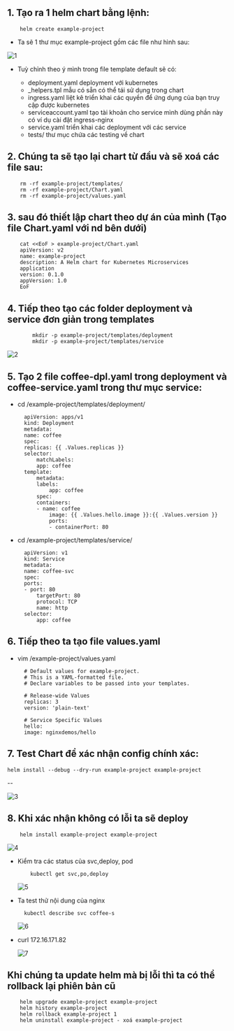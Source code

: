 ## 1. Tạo ra 1 helm chart bằng lệnh:

        helm create example-project

- Ta sẽ 1 thư mục example-project gồm các file như hình sau:

![1](/image/1.png)

- Tuỳ chỉnh theo ý mình trong file template default sẽ có:

  - deployment.yaml deployment với kubernetes
  - \_helpers.tpl mẫu có sẵn có thể tái sử dụng trong chart
  - ingress.yaml liệt kê triển khai các quyền để ứng dụng của bạn truy cập được kubernetes
  - serviceaccount.yaml tạo tài khoản cho service mình dùng phần này có ví dụ cài đặt ingress-nginx
  - service.yaml triển khai các deployment với các service
  - tests/ thư mục chứa các testing về chart

## 2. Chúng ta sẽ tạo lại chart từ đầu và sẽ xoá các file sau:

        rm -rf example-project/templates/
        rm -rf example-project/Chart.yaml
        rm -rf example-project/values.yaml

## 3. sau đó thiết lập chart theo dự án của mình (Tạo file Chart.yaml với nd bên dưới)

        cat <<EoF > example-project/Chart.yaml
        apiVersion: v2
        name: example-project
        description: A Helm chart for Kubernetes Microservices
        application
        version: 0.1.0
        appVersion: 1.0
        EoF

## 4. Tiếp theo tạo các folder deployment và service đơn giản trong templates

            mkdir -p example-project/templates/deployment
            mkdir -p example-project/templates/service

![2](/image/2.png)

## 5. Tạo 2 file coffee-dpl.yaml trong deployment và coffee-service.yaml trong thư mục service:

- cd /example-project/templates/deployment/

        apiVersion: apps/v1
        kind: Deployment
        metadata:
        name: coffee
        spec:
        replicas: {{ .Values.replicas }}
        selector:
            matchLabels:
            app: coffee
        template:
            metadata:
            labels:
                app: coffee
            spec:
            containers:
            - name: coffee
                image: {{ .Values.hello.image }}:{{ .Values.version }}
                ports:
                - containerPort: 80

- cd /example-project/templates/service/

        apiVersion: v1
        kind: Service
        metadata:
        name: coffee-svc
        spec:
        ports:
        - port: 80
            targetPort: 80
            protocol: TCP
            name: http
        selector:
            app: coffee

## 6. Tiếp theo ta tạo file values.yaml

- vim /example-project/values.yaml

        # Default values for example-project.
        # This is a YAML-formatted file.
        # Declare variables to be passed into your templates.

        # Release-wide Values
        replicas: 3
        version: 'plain-text'

        # Service Specific Values
        hello:
        image: nginxdemos/hello

## 7. Test Chart để xác nhận config chính xác:

    helm install --debug --dry-run example-project example-project

--

![3](/image/3.png)

## 8. Khi xác nhận không có lỗi ta sẽ deploy

        helm install example-project example-project

![4](/image/4.png)

- Kiểm tra các status của svc,deploy, pod

          kubectl get svc,po,deploy

  ![5](/image/5.png)

- Ta test thử nội dung của nginx

        kubectl describe svc coffee-s

  ![6](/image/6.png)

- curl 172.16.171.82

  ![7](/image/7.png)

## Khi chúng ta update helm mà bị lỗi thì ta có thể rollback lại phiên bản cũ

        helm upgrade example-project example-project
        helm history example-project
        helm rollback example-project 1
        helm uninstall example-project - xoá example-project
